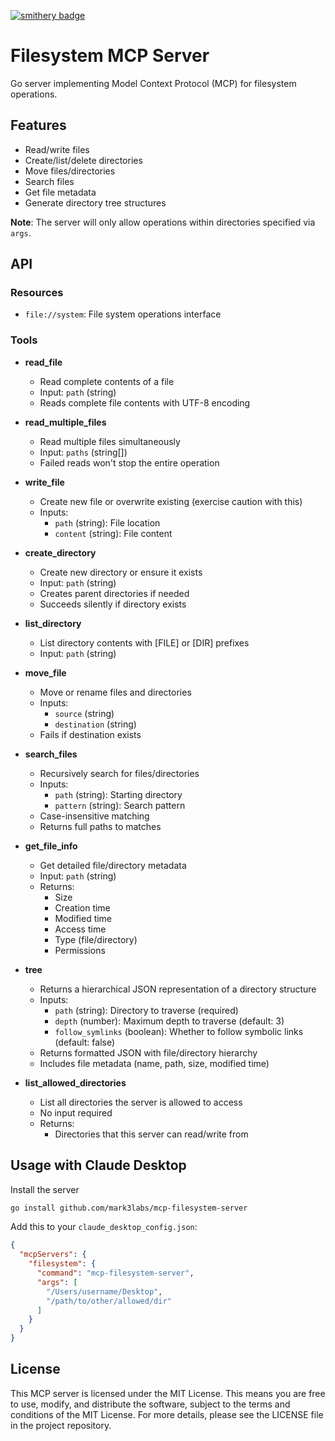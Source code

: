 [![smithery badge](https://smithery.ai/badge/@mark3labs/mcp-filesystem-server)](https://smithery.ai/server/@mark3labs/mcp-filesystem-server)

# Filesystem MCP Server

Go server implementing Model Context Protocol (MCP) for filesystem operations.

## Features

- Read/write files
- Create/list/delete directories
- Move files/directories
- Search files
- Get file metadata
- Generate directory tree structures

**Note**: The server will only allow operations within directories specified via `args`.

## API

### Resources

- `file://system`: File system operations interface

### Tools

- **read_file**
  - Read complete contents of a file
  - Input: `path` (string)
  - Reads complete file contents with UTF-8 encoding

- **read_multiple_files**
  - Read multiple files simultaneously
  - Input: `paths` (string[])
  - Failed reads won't stop the entire operation

- **write_file**
  - Create new file or overwrite existing (exercise caution with this)
  - Inputs:
    - `path` (string): File location
    - `content` (string): File content

- **create_directory**
  - Create new directory or ensure it exists
  - Input: `path` (string)
  - Creates parent directories if needed
  - Succeeds silently if directory exists

- **list_directory**
  - List directory contents with [FILE] or [DIR] prefixes
  - Input: `path` (string)

- **move_file**
  - Move or rename files and directories
  - Inputs:
    - `source` (string)
    - `destination` (string)
  - Fails if destination exists

- **search_files**
  - Recursively search for files/directories
  - Inputs:
    - `path` (string): Starting directory
    - `pattern` (string): Search pattern
  - Case-insensitive matching
  - Returns full paths to matches

- **get_file_info**
  - Get detailed file/directory metadata
  - Input: `path` (string)
  - Returns:
    - Size
    - Creation time
    - Modified time
    - Access time
    - Type (file/directory)
    - Permissions

- **tree**
  - Returns a hierarchical JSON representation of a directory structure
  - Inputs:
    - `path` (string): Directory to traverse (required)
    - `depth` (number): Maximum depth to traverse (default: 3)
    - `follow_symlinks` (boolean): Whether to follow symbolic links (default: false)
  - Returns formatted JSON with file/directory hierarchy
  - Includes file metadata (name, path, size, modified time)

- **list_allowed_directories**
  - List all directories the server is allowed to access
  - No input required
  - Returns:
    - Directories that this server can read/write from

## Usage with Claude Desktop
Install the server
```bash
go install github.com/mark3labs/mcp-filesystem-server
```

Add this to your `claude_desktop_config.json`:
```json
{
  "mcpServers": {
    "filesystem": {
      "command": "mcp-filesystem-server",
      "args": [
        "/Users/username/Desktop",
        "/path/to/other/allowed/dir"
      ]
    }
  }
}
```

## License

This MCP server is licensed under the MIT License. This means you are free to use, modify, and distribute the software, subject to the terms and conditions of the MIT License. For more details, please see the LICENSE file in the project repository.
